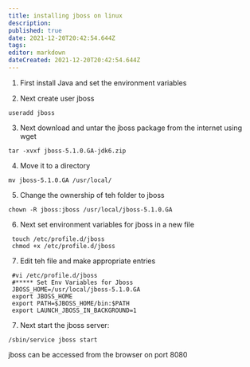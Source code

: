 ```yaml
---
title: installing jboss on linux
description: 
published: true
date: 2021-12-20T20:42:54.644Z
tags: 
editor: markdown
dateCreated: 2021-12-20T20:42:54.644Z
---
```


1. First install Java and set the environment variables

2. Next create user jboss
```
useradd jboss
```

3. Next download and untar the jboss package from the internet using wget

```
tar -xvxf jboss-5.1.0.GA-jdk6.zip
```

4. Move it to a directory
```
mv jboss-5.1.0.GA /usr/local/
```

5. Change the ownership of teh folder to jboss
```
chown -R jboss:jboss /usr/local/jboss-5.1.0.GA
```
6. Next set environment variables for jboss in a new file

```
 touch /etc/profile.d/jboss
 chmod +x /etc/profile.d/jboss
 ```
7. Edit teh file and make appropriate entries

```
 #vi /etc/profile.d/jboss 
 #***** Set Env Variables for Jboss
 JBOSS_HOME=/usr/local/jboss-5.1.0.GA
 export JBOSS_HOME
 export PATH=$JBOSS_HOME/bin:$PATH
 export LAUNCH_JBOSS_IN_BACKGROUND=1
```

7. Next start the jboss server:
```
/sbin/service jboss start
```
jboss can be accessed from the browser on port 8080